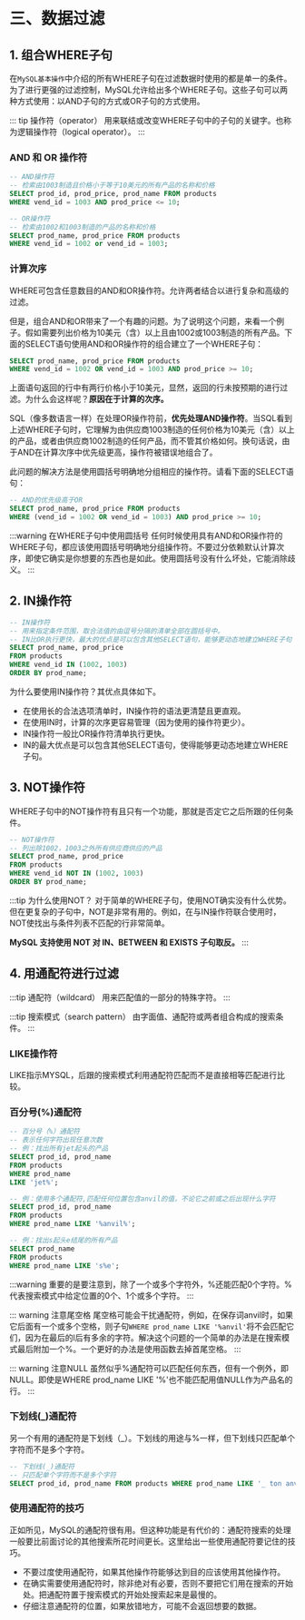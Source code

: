 # 三、数据过滤

## 1. 组合WHERE子句

在`MySQL基本操作`中介绍的所有WHERE子句在过滤数据时使用的都是单一的条件。为了进行更强的过滤控制，MySQL允许给出多个WHERE子句。这些子句可以两种方式使用：以AND子句的方式或OR子句的方式使用。

::: tip 操作符（operator）
用来联结或改变WHERE子句中的子句的关键字。也称为逻辑操作符（logical operator）。
:::

### AND 和 OR 操作符

```sql
-- AND操作符
-- 检索由1003制造且价格小于等于10美元的所有产品的名称和价格
SELECT prod_id, prod_price, prod_name FROM products
WHERE vend_id = 1003 AND prod_price <= 10;

-- OR操作符
-- 检索由1002和1003制造的产品的名称和价格
SELECT prod_name, prod_price FROM products
WHERE vend_id = 1002 or vend_id = 1003;
```
### 计算次序

WHERE可包含任意数目的AND和OR操作符。允许两者结合以进行复杂和高级的过滤。

但是，组合AND和OR带来了一个有趣的问题。为了说明这个问题，来看一个例子。假如需要列出价格为10美元（含）以上且由1002或1003制造的所有产品。下面的SELECT语句使用AND和OR操作符的组合建立了一个WHERE子句：

```sql
SELECT prod_name, prod_price FROM products
WHERE vend_id = 1002 OR vend_id = 1003 AND prod_price >= 10;
```

上面语句返回的行中有两行价格小于10美元，显然，返回的行未按预期的进行过滤。为什么会这样呢？**原因在于计算的次序。**

SQL（像多数语言一样）在处理OR操作符前，**优先处理AND操作符**。当SQL看到上述WHERE子句时，它理解为由供应商1003制造的任何价格为10美元（含）以上的产品，或者由供应商1002制造的任何产品，而不管其价格如何。换句话说，由于AND在计算次序中优先级更高，操作符被错误地组合了。

此问题的解决方法是使用圆括号明确地分组相应的操作符。请看下面的SELECT语句：

```sql
-- AND的优先级高于OR
SELECT prod_name, prod_price FROM products
WHERE (vend_id = 1002 OR vend_id = 1003) AND prod_price >= 10;
```

:::warning 在WHERE子句中使用圆括号
任何时候使用具有AND和OR操作符的WHERE子句，都应该使用圆括号明确地分组操作符。不要过分依赖默认计算次序，即使它确实是你想要的东西也是如此。使用圆括号没有什么坏处，它能消除歧义。
:::

## 2. IN操作符

```sql
-- IN操作符
-- 用来指定条件范围，取合法值的由逗号分隔的清单全部在圆括号中。
-- IN比OR执行更快，最大的优点是可以包含其他SELECT语句，能够更动态地建立WHERE子句
SELECT prod_name, prod_price
FROM products
WHERE vend_id IN (1002, 1003)
ORDER BY prod_name;
```

为什么要使用IN操作符？其优点具体如下。

* 在使用长的合法选项清单时，IN操作符的语法更清楚且更直观。
* 在使用IN时，计算的次序更容易管理（因为使用的操作符更少）。
* IN操作符一般比OR操作符清单执行更快。
* IN的最大优点是可以包含其他SELECT语句，使得能够更动态地建立WHERE子句。

## 3. NOT操作符

WHERE子句中的NOT操作符有且只有一个功能，那就是否定它之后所跟的任何条件。

```sql
-- NOT操作符
-- 列出除1002，1003之外所有供应商供应的产品
SELECT prod_name, prod_price
FROM products
WHERE vend_id NOT IN (1002, 1003)
ORDER BY prod_name;
```

:::tip 为什么使用NOT？
对于简单的WHERE子句，使用NOT确实没有什么优势。但在更复杂的子句中，NOT是非常有用的。例如，在与IN操作符联合使用时，NOT使找出与条件列表不匹配的行非常简单。

**MySQL 支持使用 NOT 对 IN、BETWEEN 和 EXISTS 子句取反。**
:::


## 4. 用通配符进行过滤

:::tip 通配符（wildcard）
用来匹配值的一部分的特殊字符。
:::

:::tip 搜索模式（search pattern）
由字面值、通配符或两者组合构成的搜索条件。
:::

### LIKE操作符

LIKE指示MYSQL，后跟的搜索模式利用通配符匹配而不是直接相等匹配进行比较。

### 百分号(%)通配符

```sql
-- 百分号（%）通配符
-- 表示任何字符出现任意次数
-- 例：找出所有jet起头的产品
SELECT prod_id, prod_name
FROM products
WHERE prod_name
LIKE 'jet%';

-- 例：使用多个通配符,匹配任何位置包含anvil的值，不论它之前或之后出现什么字符
SELECT prod_id, prod_name
FROM products
WHERE prod_name LIKE '%anvil%';

-- 例：找出s起头e结尾的所有产品
SELECT prod_name
FROM products
WHERE prod_name LIKE 's%e';
```

:::warning
重要的是要注意到，除了一个或多个字符外，%还能匹配0个字符。% 代表搜索模式中给定位置的0个、1个或多个字符。
:::

::: warning 注意尾空格
尾空格可能会干扰通配符，例如，在保存词anvil时，如果它后面有一个或多个空格，则子句`WHERE prod_name LIKE '%anvil'`将不会匹配它们，因为在最后的l后有多余的字符。解决这个问题的一个简单的办法是在搜索模式最后附加一个%。一个更好的办法是使用函数去掉首尾空格。
:::

::: warning 注意NULL
虽然似乎%通配符可以匹配任何东西，但有一个例外，即NULL。即使是WHERE prod_name LIKE '%'也不能匹配用值NULL作为产品名的行。
:::

### 下划线(_)通配符

另一个有用的通配符是下划线（_）。下划线的用途与%一样，但下划线只匹配单个字符而不是多个字符。

```sql
-- 下划线(_)通配符
-- 只匹配单个字符而不是多个字符
SELECT prod_id, prod_name FROM products WHERE prod_name LIKE '_ ton anvil';
```

### 使用通配符的技巧

正如所见，MySQL的通配符很有用。但这种功能是有代价的：通配符搜索的处理一般要比前面讨论的其他搜索所花时间更长。这里给出一些使用通配符要记住的技巧。

- 不要过度使用通配符，如果其他操作符能够达到目的应该使用其他操作符。
- 在确实需要使用通配符时，除非绝对有必要，否则不要把它们用在搜索的开始处。把通配符置于搜索模式的开始处搜索起来是最慢的。
- 仔细注意通配符的位置，如果放错地方，可能不会返回想要的数据。
